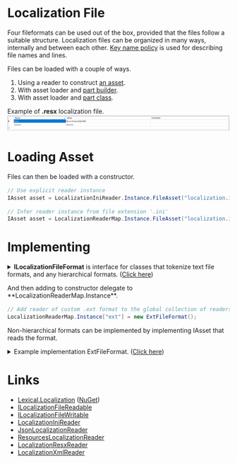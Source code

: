 # Localization File
Four fileformats can be used out of the box, provided that the files follow a suitable structure.
Localization files can be organized in many ways, internally and between each other. 
[Key name policy](../IAssetKeyNamePolicy/) is used for describing file names and lines.

Files can be loaded with a couple of ways.
1. Using a reader to construct [an asset](#loading-asset).
2. With asset loader and [part builder](../IAssetLoader/PartBuilder/index.md).
3. With asset loader and [part class](../IAssetLoader/PartClasses/index.md#file-strings).

Example of **.resx** localization file.
![resx](img1.png)

# Loading Asset
Files can then be loaded with a constructor.

```csharp
// Use explicit reader instance
IAsset asset = LocalizationIniReader.Instance.FileAsset("localization.ini");
```


```csharp
// Infer reader instance from file extension '.ini'
IAsset asset = LocalizationReaderMap.Instance.FileAsset("localization.ini");
```

# Implementing
<details>
  <summary><b>ILocalizationFileFormat</b> is interface for classes that tokenize text file formats, and any hierarchical formats. (<u>Click here</u>)</summary>

```csharp

```
</details>

<p/>
And then adding to constructor delegate to **LocalizationReaderMap.Instance**.

```csharp
// Add reader of custom .ext format to the global collection of readers.
LocalizationReaderMap.Instance["ext"] = new ExtFileFormat();
```

Non-hierarchical formats can be implemented by implementing IAsset that reads the format.	

<details>
  <summary>Example implementation ExtFileFormat. (<u>Click here</u>)</summary>

```csharp
class ExtFileFormat : ILocalizationKeyLinesStreamReader
{
    public string Extension => "ext";
    public IEnumerable<KeyValuePair<IAssetKey, string>> ReadKeyLines(Stream stream, IAssetKeyNamePolicy namePolicy = default)
    {
        IAssetKey key = Key.Create("Section", "MyClass").Append("Key", "HelloWorld").Append("Culture", "en");
        yield return new KeyValuePair<IAssetKey, string>(key, "Hello World!");
    }
}
```
</details>

# Links
* [Lexical.Localization](https://github.com/tagcode/Lexical.Localization/tree/master/Lexical.Localization) ([NuGet](https://www.nuget.org/packages/Lexical.Localization/))
 * [ILocalizationFileReadable](https://github.com/tagcode/Lexical.Localization/blob/master/Lexical.Localization/LocalizationFile/ILocalizationFileReadable.cs)
 * [ILocalizationFileWritable](https://github.com/tagcode/Lexical.Localization/blob/master/Lexical.Localization/LocalizationFile/ILocalizationFileWritable.cs)
 * [LocalizationIniReader](https://github.com/tagcode/Lexical.Localization/blob/master/Lexical.Localization/LocalizationFile/LocalizationIniReader.cs)
 * [JsonLocalizationReader](https://github.com/tagcode/Lexical.Localization/blob/master/Lexical.Localization/LocalizationFile/JsonLocalizationReader.cs)
 * [ResourcesLocalizationReader](https://github.com/tagcode/Lexical.Localization/blob/master/Lexical.Localization/LocalizationFile/ResourcesLocalizationReader.cs)
 * [LocalizationResxReader](https://github.com/tagcode/Lexical.Localization/blob/master/Lexical.Localization/LocalizationFile/LocalizationResxReader.cs)
 * [LocalizationXmlReader](https://github.com/tagcode/Lexical.Localization/blob/master/Lexical.Localization/LocalizationFile/LocalizationXmlReader.cs)
